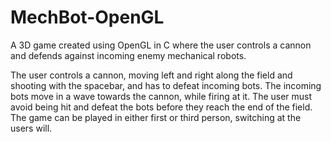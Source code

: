 # MechBot-OpenGL
A 3D game created using OpenGL in C where the user controls a cannon and defends against incoming enemy mechanical robots.

The user controls a cannon, moving left and right along the field and shooting with the spacebar, and has to defeat incoming bots. The incoming bots 
move in a wave towards the cannon, while firing at it. The user must avoid being hit and defeat the bots before they reach the end of the field.
The game can be played in either first or third person, switching at the users will.
